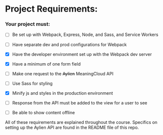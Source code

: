 # Project Requirements:

### Your project must:

-   [ ] Be set up with Webpack, Express, Node, and Sass, and Service Workers

-   [ ] Have separate dev and prod configurations for Webpack

-   [x] Have the developer environment set up with the Webpack dev server

-   [x] Have a minimum of one form field

-   [ ] Make one request to the ~~Aylien~~ MeaningCloud API

-   [ ] Use Sass for styling

-   [x] Minify js and styles in the production environment

-   [ ] Response from the API must be added to the view for a user to see

-   [ ] Be able to show content offline

All of these requirements are explained throughout the course. Specifics on setting up the Aylien API are found in the README file of this repo.
